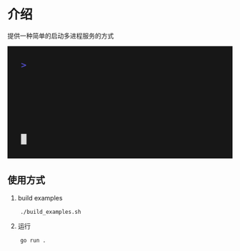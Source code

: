 # 介绍

提供一种简单的启动多进程服务的方式

![Cli](./docs/cli.gif)

## 使用方式

1. build examples 

``` shell
    ./build_examples.sh
```
2. 运行

``` shell
    go run .
```

